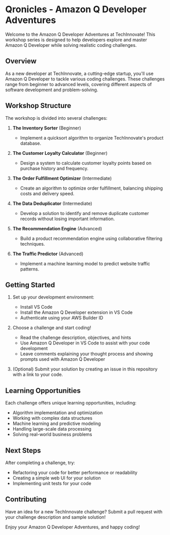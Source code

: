 # Qronicles - Amazon Q Developer Adventures

Welcome to the Amazon Q Developer Adventures at TechInnovate! This workshop series is designed to help developers explore and master Amazon Q Developer while solving realistic coding challenges.

## Overview

As a new developer at TechInnovate, a cutting-edge startup, you'll use Amazon Q Developer to tackle various coding challenges. These challenges range from beginner to advanced levels, covering different aspects of software development and problem-solving.

## Workshop Structure

The workshop is divided into several challenges:

1. **The Inventory Sorter** (Beginner)
   - Implement a quicksort algorithm to organize TechInnovate's product database.

2. **The Customer Loyalty Calculator** (Beginner)
   - Design a system to calculate customer loyalty points based on purchase history and frequency.

3. **The Order Fulfillment Optimizer** (Intermediate)
   - Create an algorithm to optimize order fulfillment, balancing shipping costs and delivery speed.

4. **The Data Deduplicator** (Intermediate)
   - Develop a solution to identify and remove duplicate customer records without losing important information.

5. **The Recommendation Engine** (Advanced)
   - Build a product recommendation engine using collaborative filtering techniques.

6. **The Traffic Predictor** (Advanced)
   - Implement a machine learning model to predict website traffic patterns.

## Getting Started

1. Set up your development environment:
   - Install VS Code
   - Install the Amazon Q Developer extension in VS Code
   - Authenticate using your AWS Builder ID

2. Choose a challenge and start coding!
   - Read the challenge description, objectives, and hints
   - Use Amazon Q Developer in VS Code to assist with your code development
   - Leave comments explaining your thought process and showing prompts used with Amazon Q Developer

3. (Optional) Submit your solution by creating an issue in this repository with a link to your code.

## Learning Opportunities

Each challenge offers unique learning opportunities, including:
- Algorithm implementation and optimization
- Working with complex data structures
- Machine learning and predictive modeling
- Handling large-scale data processing
- Solving real-world business problems

## Next Steps

After completing a challenge, try:
- Refactoring your code for better performance or readability
- Creating a simple web UI for your solution
- Implementing unit tests for your code

## Contributing

Have an idea for a new TechInnovate challenge? Submit a pull request with your challenge description and sample solution!

Enjoy your Amazon Q Developer Adventures, and happy coding!
